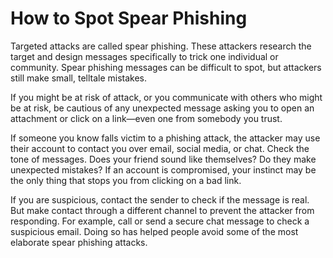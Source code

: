 [Title]: # (How to Spot Spear Phishing)
[Order]: # (3)

**How to Spot Spear Phishing**
============================

Targeted attacks are called spear phishing. These attackers research the target and design messages specifically to trick one individual or community. Spear phishing messages can be difficult to spot, but attackers still make small, telltale mistakes. 

If you might be at risk of attack, or you communicate with others who might be at risk, be cautious of any unexpected message asking you to open an attachment or click on a link—even one from somebody you trust.  

If someone you know falls victim to a phishing attack, the attacker may use their account to contact you over email, social media, or chat. Check the tone of messages. Does your friend sound like 
themselves? Do they make unexpected mistakes? If an account is compromised, your instinct may be the only thing that stops you from clicking on a bad link.   
 
If you are suspicious, contact the sender to check if the message is real. But make contact through a different channel to prevent the attacker from responding. For example, call or send a secure chat message to check a suspicious email. Doing so has helped people avoid some of the most elaborate spear phishing attacks. 


